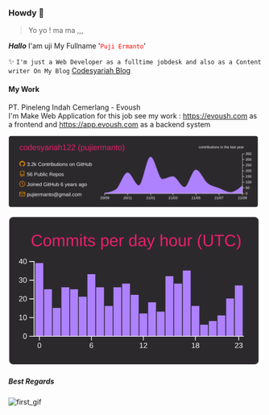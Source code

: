 ### Howdy 👋  
> Yo yo ! ma ma ,,,  

***Hallo*** I'am uji My Fullname '<font color="red">```Puji Ermanto```</font>'  

✨ ```I'm just a Web Developer as a fulltime jobdesk and also as a Content writer On My Blog``` <a href="https://codesyariah122.github.io">Codesyariah Blog</a>  

#### My Work  
PT. Pineleng Indah Cemerlang - Evoush  
I'm Make Web Application for this job see my work : https://evoush.com as a frontend and https://app.evoush.com as a backend system


![first_graph](https://raw.githubusercontent.com/codesyariah122/codesyariah122/main/profile-summary-card-output/monokai/0-profile-details.svg)  

![second_graph](https://raw.githubusercontent.com/codesyariah122/codesyariah122/main/profile-summary-card-output/monokai/4-productive-time.svg)  

##### Best Regards  
<!-- ![third_graph](https://raw.githubusercontent.com/codesyariah122/codesyariah122/main/profile-summary-card-output/monokai/3-stats.svg)  

![third_graph](https://raw.githubusercontent.com/codesyariah122/codesyariah122/main/profile-summary-card-output/monokai/1-repos-per-language.svg)   -->

![first_gif](https://raw.githubusercontent.com/codesyariah122/codesyariah122/main/wokwow.gif)  


